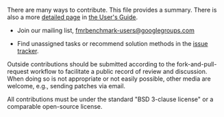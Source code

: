 There are many ways to contribute. This file provides a summary. There is also a
more [detailed page](http://docs.fmrchallenge.org/en/latest/contributing.html)
in [the User's Guide](http://docs.fmrchallenge.org).

* Join our mailing list, [fmrbenchmark-users@googlegroups.com](https://groups.google.com/forum/#!forum/fmrbenchmark-users)

* Find unassigned tasks or recommend solution methods in the
  [issue tracker](https://github.com/fmrchallenge/fmrbenchmark/issues).

Outside contributions should be submitted according to the fork-and-pull-request
workflow to facilitate a public record of review and discussion.  When doing so
is not appropriate or not easily possible, other media are welcome, e.g.,
sending patches via email.

All contributions must be under the standard "BSD 3-clause license" or a
comparable open-source license.
